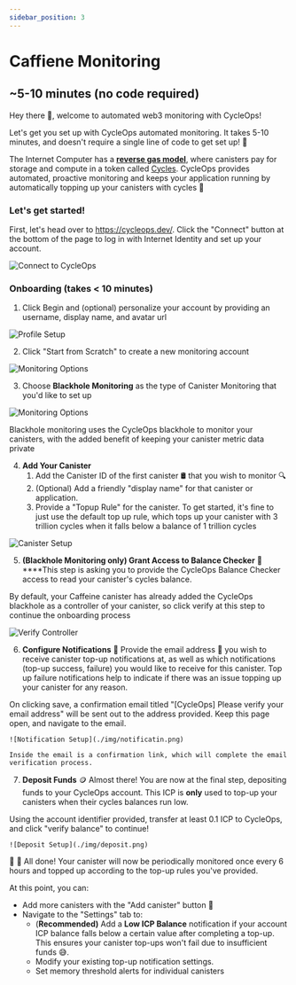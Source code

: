 ```yaml
---
sidebar_position: 3
---
```


# Caffiene Monitoring

## ~5-10 minutes (no code required)

Hey there 👋, welcome to automated web3 monitoring with CycleOps!

Let's get you set up with CycleOps automated monitoring. It takes 5-10 minutes, and doesn't require a single line of code to get set up! 🎉

The Internet Computer has a [**reverse gas model**](https://internetcomputer.org/capabilities/reverse-gas), where canisters pay for storage and compute in a token called [Cycles](https://internetcomputer.org/docs/current/tutorials/hackathon-prep-course/what-is-icp/#cycles). CycleOps provides automated, proactive monitoring and keeps your application running by automatically topping up your canisters with cycles 🔋

### Let's get started!

First, let's head over to https://cycleops.dev/. Click the "Connect" button at the bottom of the page to log in with Internet Identity and set up your account.

![Connect to CycleOps](./img/connect.png)

### Onboarding (takes < 10 minutes)

1. Click Begin and (optional) personalize your account by providing an username, display name, and avatar url

![Profile Setup](./img/profile.png)

2. Click "Start from Scratch" to create a new monitoring account

![Monitoring Options](./img/monitoring.png)

3. Choose **Blackhole Monitoring** as the type of Canister Monitoring that you'd like to set up

![Monitoring Options](./img/monitoring.png)

Blackhole monitoring uses the CycleOps blackhole to monitor your canisters, with the added benefit of keeping your canister metric data private

4. **Add Your Canister**
   1. Add the Canister ID of the first canister 🛢️ that you wish to monitor 🔍
   2. (Optional) Add a friendly "display name" for that canister or application.
   3. Provide a "Topup Rule" for the canister. To get started, it's fine to just use the default top up rule, which tops up your canister with 3 trillion cycles when it falls below a balance of 1 trillion cycles

![Canister Setup](./img/canister.png)

5. **(Blackhole Monitoring only) Grant Access to Balance Checker** 🤝
   \*\*\*\*This step is asking you to provide the CycleOps Balance Checker access to read your canister's cycles balance.

By default, your Caffeine canister has already added the CycleOps blackhole as a controller of your canister, so click verify at this step to continue the onboarding process

![Verify Controller](./img/verify.png)

6. **Configure Notifications** 🔔
   Provide the email address 📩 you wish to receive canister top-up notifications at, as well as which notifications (top-up success, failure) you would like to receive for this canister. Top up failure notifications help to indicate if there was an issue topping up your canister for any reason.

On clicking save, a confirmation email titled "[CycleOps] Please verify your email address" will be sent out to the address provided. Keep this page open, and navigate to the email.

    ![Notification Setup](./img/notificatin.png)

    Inside the email is a confirmation link, which will complete the email verification process.

7. **Deposit Funds** 🪙
   Almost there! You are now at the final step, depositing funds to your CycleOps account. This ICP is **only** used to top-up your canisters when their cycles balances run low.

Using the account identifier provided, transfer at least 0.1 ICP to CycleOps, and click "verify balance" to continue!

    ![Deposit Setup](./img/deposit.png)

🎉 🍻 All done! Your canister will now be periodically monitored once every 6 hours and topped up according to the top-up rules you've provided.

At this point, you can:

- Add more canisters with the "Add canister" button 🚀
- Navigate to the "Settings" tab to:
  - (**Recommended)** Add a **Low ICP Balance** notification if your account ICP balance falls below a certain value after completing a top-up. This ensures your canister top-ups won't fail due to insufficient funds 😅.
  - Modify your existing top-up notification settings.
  - Set memory threshold alerts for individual canisters

